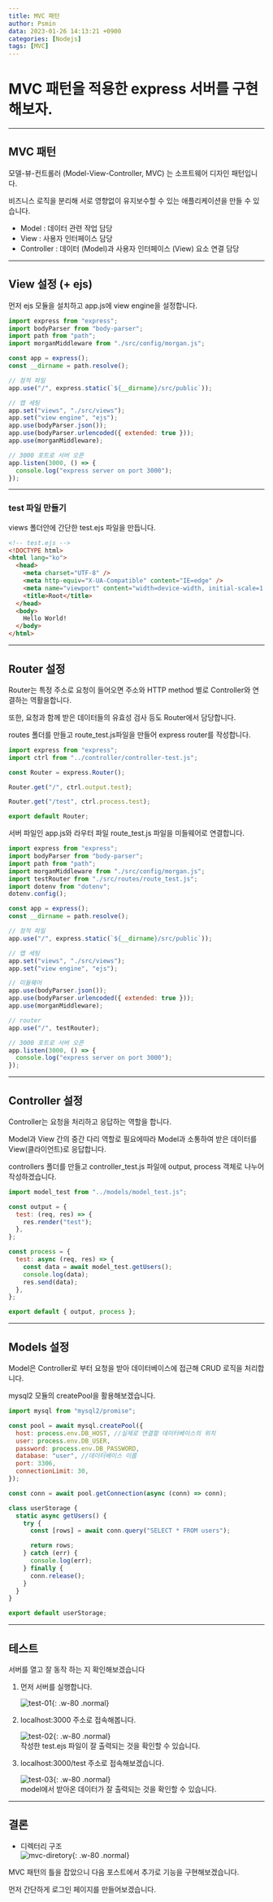 ```yaml
---
title: MVC 패턴
author: Psmin
data: 2023-01-26 14:13:21 +0900
categories: [Nodejs]
tags: [MVC]
---
```


# MVC 패턴을 적용한 express 서버를 구현해보자.

---

## MVC 패턴

모델-뷰-컨트롤러 (Model-View-Controller, MVC) 는 소프트웨어 디자인 패턴입니다.

비즈니스 로직을 분리해 서로 영향없이 유지보수할 수 있는 애플리케이션을 만들 수 있습니다.

- Model : 데이터 관련 작업 담당
- View : 사용자 인터페이스 담당
- Controller : 데이터 (Model)과 사용자 인터페이스 (View) 요소 연결 담당

---

## View 설정 (+ ejs)

먼저 ejs 모듈을 설치하고 app.js에 view engine을 설정합니다.

```js
import express from "express";
import bodyParser from "body-parser";
import path from "path";
import morganMiddleware from "./src/config/morgan.js";

const app = express();
const __dirname = path.resolve();

// 정적 파일
app.use("/", express.static(`${__dirname}/src/public`));

// 앱 세팅
app.set("views", "./src/views");
app.set("view engine", "ejs");
app.use(bodyParser.json());
app.use(bodyParser.urlencoded({ extended: true }));
app.use(morganMiddleware);

// 3000 포트로 서버 오픈
app.listen(3000, () => {
  console.log("express server on port 3000");
});
```

---

### test 파일 만들기

views 폴더안에 간단한 test.ejs 파일을 만듭니다.

```html
<!-- test.ejs -->
<!DOCTYPE html>
<html lang="ko">
  <head>
    <meta charset="UTF-8" />
    <meta http-equiv="X-UA-Compatible" content="IE=edge" />
    <meta name="viewport" content="width=device-width, initial-scale=1.0" />
    <title>Root</title>
  </head>
  <body>
    Hello World!
  </body>
</html>
```

---

## Router 설정

Router는 특정 주소로 요청이 들어오면 주소와 HTTP method 별로 Controller와 연결하는 역활을합니다.

또한, 요청과 함께 받은 데이터들의 유효성 검사 등도 Router에서 담당합니다.

routes 폴더를 만들고 route_test.js파일을 만들어 express router를 작성합니다.

```js
import express from "express";
import ctrl from "../controller/controller-test.js";

const Router = express.Router();

Router.get("/", ctrl.output.test);

Router.get("/test", ctrl.process.test);

export default Router;
```

서버 파일인 app.js와 라우터 파일 route_test.js 파일을 미들웨어로 연결합니다.

```js
import express from "express";
import bodyParser from "body-parser";
import path from "path";
import morganMiddleware from "./src/config/morgan.js";
import testRouter from "./src/routes/route_test.js";
import dotenv from "dotenv";
dotenv.config();

const app = express();
const __dirname = path.resolve();

// 정적 파일
app.use("/", express.static(`${__dirname}/src/public`));

// 앱 세팅
app.set("views", "./src/views");
app.set("view engine", "ejs");

// 미들웨어
app.use(bodyParser.json());
app.use(bodyParser.urlencoded({ extended: true }));
app.use(morganMiddleware);

// router
app.use("/", testRouter);

// 3000 포트로 서버 오픈
app.listen(3000, () => {
  console.log("express server on port 3000");
});
```

---

## Controller 설정

Controller는 요청을 처리하고 응답하는 역할을 합니다.

Model과 View 간의 중간 다리 역할로 필요에따라 Model과 소통하여 받은 데이터를 View(클라이언트)로 응답합니다.

controllers 폴더를 만들고 controller_test.js 파일에 output, process 객체로 나누어 작성하겠습니다.

```js
import model_test from "../models/model_test.js";

const output = {
  test: (req, res) => {
    res.render("test");
  },
};

const process = {
  test: async (req, res) => {
    const data = await model_test.getUsers();
    console.log(data);
    res.send(data);
  },
};

export default { output, process };
```

---

## Models 설정

Model은 Controller로 부터 요청을 받아 데이터베이스에 접근해 CRUD 로직을 처리합니다.

mysql2 모듈의 createPool을 활용해보겠습니다.

```js
import mysql from "mysql2/promise";

const pool = await mysql.createPool({
  host: process.env.DB_HOST, //실제로 연결할 데이터베이스의 위치
  user: process.env.DB_USER,
  password: process.env.DB_PASSWORD,
  database: "user", //데이터베이스 이름
  port: 3306,
  connectionLimit: 30,
});

const conn = await pool.getConnection(async (conn) => conn);

class userStorage {
  static async getUsers() {
    try {
      const [rows] = await conn.query("SELECT * FROM users");

      return rows;
    } catch (err) {
      console.log(err);
    } finally {
      conn.release();
    }
  }
}

export default userStorage;
```

---

## 테스트

서버를 열고 잘 동작 하는 지 확인해보겠습니다

1. 먼저 서버를 실행합니다.

   ![test-01](/assets/img/test-01.png){: .w-80 .normal}

2. localhost:3000 주소로 접속해봅니다.

   ![test-02](/assets/img/test-02.png){: .w-80 .normal}  
   작성한 test.ejs 파일이 잘 출력되는 것을 확인할 수 있습니다.

3. localhost:3000/test 주소로 접속해보겠습니다.

   ![test-03](/assets/img/test-03.png){: .w-80 .normal}  
   model에서 받아온 데이터가 잘 출력되는 것을 확인할 수 있습니다.

---

## 결론

- 디렉터리 구조  
  ![mvc-diretory](/assets/img/mvc-directory.png){: .w-80 .normal}

MVC 패턴의 틀을 잡았으니 다음 포스트에서 추가로 기능을 구현해보겠습니다.

먼저 간단하게 로그인 페이지를 만들어보겠습니다.
